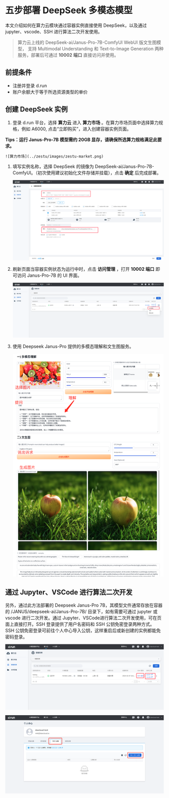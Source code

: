 # 五步部署 DeepSeek 多模态模型

本文介绍如何在算力云模块通过容器实例直接使用 DeepSeek，以及通过 jupyter、vscode、SSH 进行算法二次开发使用。

> 算力云上线的 DeepSeek-ai/Janus-Pro-7B-ComfyUI WebUI 版文生图模型，
> 支持 Multimodal Understanding 和 Text-to-Image Generation 两种服务，部署后可通过 **10002 端口** 直接访问并使用。


## 前提条件

- 注册并登录 d.run
- 账户余额大于等于所选资源类型的单价

## 创建 DeepSeek 实例

1. 登录 d.run 平台，选择 **算力云** 进入 **算力市场** 。在算力市场页面中选择算力规格，例如 A6000, 点击“立即购买”，进入创建容器实例页面。

**Tips：运行 Janus-Pro-7B 模型需约 20GB 显存，请确保所选算力规格满足此要求。**

    ![算力市场](../zestu/images/zestu-market.png)

1. 填写实例名称，选择 DeepSeek 的镜像为 DeepSeek-ai/Janus-Pro-7B-ComfyUI。（初次使用建议初始化文件存储并挂载），点击 **确定** 后完成部署。

    ![算力市场2](../zestu/images/zestu-market2.png)

1. 刷新页面当容器实例状态为运行中时，点击 **访问管理** ，打开 **10002 端口** 即可访问 Janus-Pro-7B 的 UI 界面。

    ![访问管理1](../zestu/images/interview.png)

4. 使用 Deepseek Janus-Pro 提供的多模态理解和文生图服务。

    ![文生图](../zestu/images/deepseek1.png)


  
## 通过 Jupyter、VSCode 进行算法二次开发

另外，通过此方法部署的 Deepseek Janus-Pro 7B，其模型文件通常存放在容器的 /JANUS/deepseek-ai/Janus-Pro-7B/ 目录下，如有需要可通过 jupyter 或 vscode 进行二次开发。通过 Jupyter、VSCode进行算法二次开发使用，可在页面上直接打开。SSH 登录提供了用户名密码和 SSH 公钥免密登录两种方式。
SSH 公钥免密登录可前往个人中心导入公钥，这样重启后或新创建的实例都能免密码登录。

![更多访问](../zestu/images/moreintervoew.png)

![ssh 访问](../zestu/images/ssh.png)
